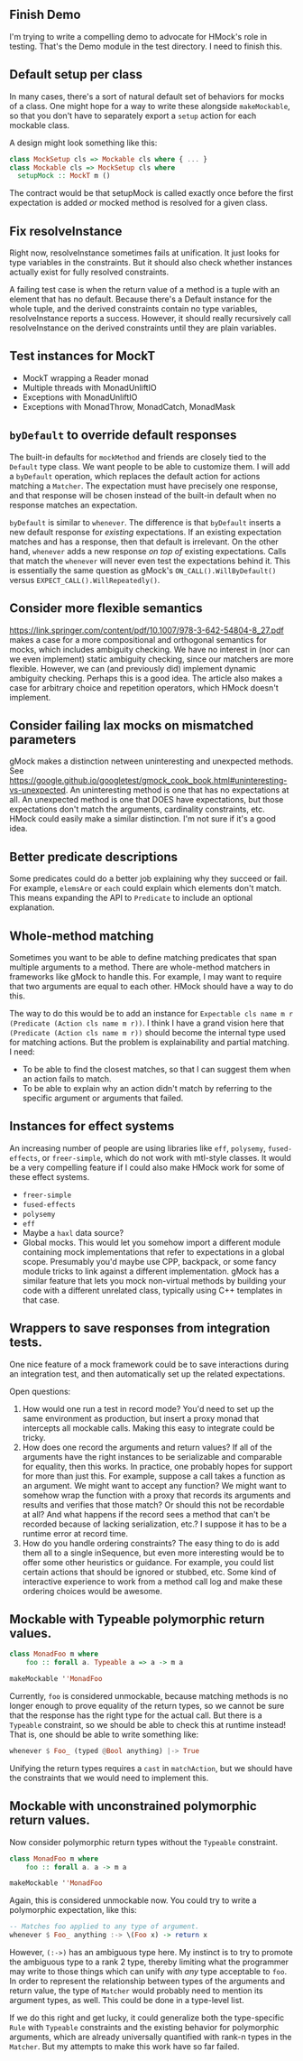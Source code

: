 ## Finish Demo

I'm trying to write a compelling demo to advocate for HMock's role in testing.
That's the Demo module in the test directory.  I need to finish this.

## Default setup per class

In many cases, there's a sort of natural default set of behaviors for mocks of a
class.  One might hope for a way to write these alongside `makeMockable`, so
that you don't have to separately export a `setup` action for each mockable
class.

A design might look something like this:

``` haskell
class MockSetup cls => Mockable cls where { ... }
class Mockable cls => MockSetup cls where
  setupMock :: MockT m ()
```

The contract would be that setupMock is called exactly once before the first
expectation is added *or* mocked method is resolved for a given class.

## Fix resolveInstance

Right now, resolveInstance sometimes fails at unification.  It just looks for
type variables in the constraints.  But it should also check whether instances
actually exist for fully resolved constraints.

A failing test case is when the return value of a method is a tuple with an
element that has no default.  Because there's a Default instance for the whole
tuple, and the derived constraints contain no type variables, resolveInstance
reports a success.  However, it should really recursively call resolveInstance
on the derived constraints until they are plain variables.

## Test instances for MockT

* MockT wrapping a Reader monad
* Multiple threads with MonadUnliftIO
* Exceptions with MonadUnliftIO
* Exceptions with MonadThrow, MonadCatch, MonadMask

## `byDefault` to override default responses

The built-in defaults for `mockMethod` and friends are closely tied to the
`Default` type class.  We want people to be able to customize them.  I will add
a `byDefault` operation, which replaces the default action for actions matching
a `Matcher`.  The expectation must have precisely one response, and that
response will be chosen instead of the built-in default when no response matches
an expectation.

`byDefault` is similar to `whenever`.  The difference is that `byDefault`
inserts a new default response for *existing* expectations.  If an existing
expectation matches and has a response, then that default is irrelevant.  On the
other hand, `whenever` adds a new response *on top of* existing expectations.
Calls that match the `whenever` will never even test the expectations behind it.
This is essentially the same question as gMock's `ON_CALL().WillByDefault()`
versus `EXPECT_CALL().WillRepeatedly()`.

## Consider more flexible semantics

https://link.springer.com/content/pdf/10.1007/978-3-642-54804-8_27.pdf makes a
case for a more compositional and orthogonal semantics for mocks, which includes
ambiguity checking.  We have no interest in (nor can we even implement) static
ambiguity checking, since our matchers are more flexible.  However, we can
(and previously did) implement dynamic ambiguity checking.  Perhaps this is a
good idea.  The article also makes a case for arbitrary choice and repetition
operators, which HMock doesn't implement.

## Consider failing lax mocks on mismatched parameters

gMock makes a distinction netween uninteresting and unexpected methods.  See
https://google.github.io/googletest/gmock_cook_book.html#uninteresting-vs-unexpected.
An uninteresting method is one that has no expectations at all.  An unexpected
method is one that DOES have expectations, but those expectations don't match
the arguments, cardinality constraints, etc.  HMock could easily make a similar
distinction.  I'm not sure if it's a good idea.

## Better predicate descriptions

Some predicates could do a better job explaining why they succeed or fail.  For
example, `elemsAre` or `each` could explain which elements don't match.  This
means expanding the API to `Predicate` to include an optional explanation.

## Whole-method matching

Sometimes you want to be able to define matching predicates that span multiple
arguments to a method.  There are whole-method matchers in frameworks like gMock
to handle this.  For example, I may want to require that two arguments are equal
to each other.  HMock should have a way to do this.

The way to do this would be to add an instance for
`Expectable cls name m r (Predicate (Action cls name m r))`.  I think I have a
grand vision here that `(Predicate (Action cls name m r))` should become the
internal type used for matching actions.  But the problem is explainability and
partial matching.  I need:
* To be able to find the closest matches, so that I can suggest them when an
  action fails to match.
* To be able to explain why an action didn't match by referring to the specific
  argument or arguments that failed.

## Instances for effect systems

An increasing number of people are using libraries like `eff`, `polysemy`,
`fused-effects`, or `freer-simple`, which do not work with mtl-style classes.
It would be a very compelling feature if I could also make HMock work for some
of these effect systems.

* `freer-simple`
* `fused-effects`
* `polysemy`
* `eff`
* Maybe a `haxl` data source?
* Global mocks.  This would let you somehow import a different module containing
  mock implementations that refer to expectations in a global scope.  Presumably
  you'd maybe use CPP, backpack, or some fancy module tricks to link against a
  different implementation.  gMock has a similar feature that lets you mock
  non-virtual methods by building your code with a different unrelated class,
  typically using C++ templates in that case.

## Wrappers to save responses from integration tests.

One nice feature of a mock framework could be to save interactions during an
integration test, and then automatically set up the related expectations.

Open questions:

1. How would one run a test in record mode?  You'd need to set up the same
   environment as production, but insert a proxy monad that intercepts all
   mockable calls.  Making this easy to integrate could be tricky.
2. How does one record the arguments and return values?  If all of the arguments
   have the right instances to be serializable and comparable for equality, then
   this works.  In practice, one probably hopes for support for more than just
   this.  For example, suppose a call takes a function as an argument.  We might
   want to accept any function?  We might want to somehow wrap the function with
   a proxy that records its arguments and results and verifies that those match?
   Or should this not be recordable at all?  And what happens if the record sees
   a method that can't be recorded because of lacking serialization, etc.?  I
   suppose it has to be a runtime error at record time.
3. How do you handle ordering constraints?  The easy thing to do is add them all
   to a single inSequence, but even more interesting would be to offer some
   other heuristics or guidance.  For example, you could list certain actions
   that should be ignored or stubbed, etc.  Some kind of interactive experience
   to work from a method call log and make these ordering choices would be
   awesome.

## Mockable with Typeable polymorphic return values.

``` haskell
class MonadFoo m where
    foo :: forall a. Typeable a => a -> m a

makeMockable ''MonadFoo
```

Currently, `foo` is considered unmockable, because matching methods is no longer
enough to prove equality of the return types, so we cannot be sure that the
response has the right type for the actual call.  But there is a `Typeable`
constraint, so we should be able to check this at runtime instead!  That is, one
should be able to write something like:

``` haskell
whenever $ Foo_ (typed @Bool anything) |-> True
```

Unifying the return types requires a `cast` in `matchAction`, but we should have
the constraints that we would need to implement this.

## Mockable with unconstrained polymorphic return values.

Now consider polymorphic return types without the `Typeable` constraint.

``` haskell
class MonadFoo m where
    foo :: forall a. a -> m a

makeMockable ''MonadFoo
```

Again, this is considered unmockable now.  You could try to write a polymorphic
expectation, like this:

``` haskell
-- Matches foo applied to any type of argument.
whenever $ Foo_ anything :-> \(Foo x) -> return x
```

However, `(:->)` has an ambiguous type here.  My instinct is to try to promote
the ambiguous type to a rank 2 type, thereby limiting what the programmer may
write to those things which can unify with *any* type acceptable to `foo`.  In
order to represent the relationship between types of the arguments and return
value, the type of `Matcher` would probably need to mention its argument types,
as well.  This could be done in a type-level list.

If we do this right and get lucky, it could generalize both the type-specific
`Rule` with `Typeable` constraints and the existing behavior for polymorphic
arguments, which are already universally quantified with rank-n types in the
`Matcher`.  But my attempts to make this work have so far failed.
